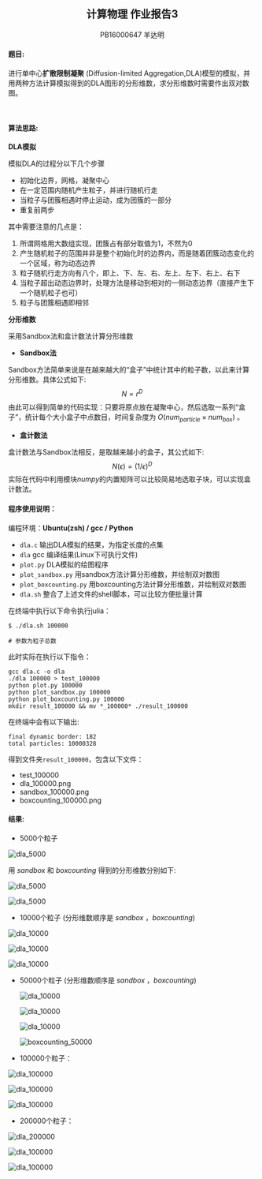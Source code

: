 ## <center>**计算物理 作业报告3**</center>

<center>PB16000647 羊达明</center>

#### **题目:**
进行单中心**扩散限制凝聚** (Diffusion-limited Aggregation,DLA)模型的模拟，并用两种方法计算模拟得到的DLA图形的分形维数，求分形维数时需要作出双对数图。

<br>

#### **算法思路:**

**DLA模拟**

模拟DLA的过程分以下几个步骤
- 初始化边界，网格，凝聚中心
- 在一定范围内随机产生粒子，并进行随机行走
- 当粒子与团簇相遇时停止运动，成为团簇的一部分
- 重复前两步
  
其中需要注意的几点是：
1. 所谓网格用大数组实现，团簇占有部分取值为1，不然为0
2. 产生随机粒子的范围并非是整个初始化时的边界内，而是随着团簇动态变化的一个区域，称为动态边界
3. 粒子随机行走方向有八个，即上、下、左、右、左上、左下、右上、右下
4. 当粒子超出动态边界时，处理方法是移动到相对的一侧动态边界（直接产生下一个随机粒子也可）
5. 粒子与团簇相遇即相邻

**分形维数**

采用Sandbox法和盒计数法计算分形维数
- **Sandbox法**

Sandbox方法简单来说是在越来越大的“盒子”中统计其中的粒子数，以此来计算分形维数。具体公式如下:
$$
N=r^D
$$
由此可以得到简单的代码实现：只要将原点放在凝聚中心，然后选取一系列“盒子”，统计每个大小盒子中点数目，时间复杂度为 $O(num_{particle} \times num_{box})$ 。

- **盒计数法**

盒计数法与Sandbox法相反，是取越来越小的盒子，其公式如下:
$$
N(\epsilon)=(1/\epsilon)^D
$$
实际在代码中利用模块$numpy$的内置矩阵可以比较简易地选取子块，可以实现盒计数法。

#### **程序使用说明：**

编程环境：**Ubuntu(zsh) / gcc / Python**

- ``dla.c`` 输出DLA模拟的结果，为指定长度的点集
- ``dla`` gcc 编译结果(Linux下可执行文件)
- ``plot.py`` DLA模拟的绘图程序
- ``plot_sandbox.py`` 用sandbox方法计算分形维数，并绘制双对数图
- ``plot_boxcounting.py`` 用boxcounting方法计算分形维数，并绘制双对数图
- ``dla.sh`` 整合了上述文件的shell脚本，可以比较方便批量计算

在终端中执行以下命令执行julia：

```shell
$ ./dla.sh 100000

# 参数为粒子总数
```
此时实际在执行以下指令：

```shell
gcc dla.c -o dla
./dla 100000 > test_100000
python plot.py 100000
python plot_sandbox.py 100000
python plot_boxcounting.py 100000
mkdir result_100000 && mv *_100000* ./result_100000
```

在终端中会有以下输出:
```shell
final dynamic border: 182
total particles: 10000328
```
得到文件夹``result_100000``，包含以下文件：
- test_100000
- dla_100000.png
- sandbox_100000.png
- boxcounting_100000.png

#### **结果:**

- 5000个粒子

![dla_5000](./result_5000/dla_5000.png)

用 $sandbox$ 和 $boxcounting$ 得到的分形维数分别如下:

![dla_5000](./result_5000/sandbox_5000.png)

![dla_5000](./result_5000/boxcounting_5000.png)

- 10000个粒子 (分形维数顺序是 $sandbox$ ，$boxcounting$)

![dla_10000](./result_10000/dla_10000.png)

![dla_10000](./result_10000/sandbox_10000.png)

![dla_10000](./result_10000/boxcounting_10000.png)

- 50000个粒子 (分形维数顺序是 $sandbox$ ，$boxcounting$)

  ![dla_10000](./result_50000/dla_50000.png)

  ![dla_10000](./result_50000/dla_50000.png)

  ![dla_10000](./result_50000/sandbox_50000.png)

  ![boxcounting_50000](./result_50000/boxcounting_50000.png)

- 100000个粒子：

![dla_100000](./result_100000/dla_100000.png)

![dla_100000](./result_100000/sandbox_100000.png)

![dla_100000](./result_100000/boxcounting_100000.png)

- 200000个粒子：

![dla_200000](./result_200000/dla_200000.png)

![dla_100000](./result_200000/sandbox_200000.png)

![dla_100000](./result_200000/boxcounting_200000.png)

